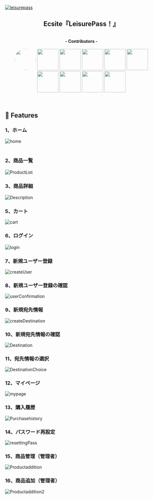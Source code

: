 
 [![leisurepass](https://user-images.githubusercontent.com/39142850/43310726-5ec0b32a-91c3-11e8-8908-1052b404e82c.jpg)](http://www.internousdev.com/leisurepass)

<h2 align="center">Ecsite『LeisurePass！』</h2>

<p align="center"><br>
<b><a>- Contributors -</a></b><br><br>
<b><a><a href="https://github.com/XNCOAISN"><img src="https://avatars2.githubusercontent.com/u/39142826" width="70px;" style="border-radius: 50%;" /></a></b>
<b><a><a href="https://github.com/itoaki3310"><img src="https://avatars2.githubusercontent.com/u/39142630" width="70px;" /></a></b>
<b><a><a href="https://github.com/mountain-book"><img src="https://avatars3.githubusercontent.com/u/39142687" width="70px;" /></a></b>
<b><a><a href="https://github.com/Eri-Naka"><img src="https://avatars1.githubusercontent.com/u/39142689" width="70px;" /></a></b>
<b><a><a href="https://github.com/aocattleya"><img src="https://avatars2.githubusercontent.com/u/39142850" width="70px;" /></a></b>
<b><a><a href="https://github.com/topbaby1104"><img src="https://avatars3.githubusercontent.com/u/39143081" width="70px;" /></a></b>
<b><a><a href="https://github.com/kubota01234567"><img src="https://avatars0.githubusercontent.com/u/39142756" width="70px;" /></a></b>
<b><a><a href="https://github.com/ykyk-314"><img src="https://avatars2.githubusercontent.com/u/39142831" width="70px;" /></a></b>
<b><a><a href="https://github.com/negishiayaka"><img src="https://avatars0.githubusercontent.com/u/39142623" width="70px;" /></a></b>
<b><a><a href="https://github.com/kahleng"><img src="https://avatars3.githubusercontent.com/u/39142793" width="70px;" /></a></b>
</p>
<br>

## 📙 Features

### 1、ホーム  
![home](https://user-images.githubusercontent.com/39142850/54759389-541ff600-4c31-11e9-9865-ddab5781b8ed.png)  
　  
### 2、商品一覧  
![ProductList](https://user-images.githubusercontent.com/39142850/54759663-e2947780-4c31-11e9-9404-979f2210d1e6.png)
　  
### 3、商品詳細  
![Description](https://user-images.githubusercontent.com/39142850/54759811-2d15f400-4c32-11e9-87ef-6c2842feb483.png)
　  
### 5、カート
![cart](https://user-images.githubusercontent.com/39142850/54760030-96960280-4c32-11e9-97b4-6a1e2e0b2437.png)

### 6、ログイン
![login](https://user-images.githubusercontent.com/39142850/54760264-0f955a00-4c33-11e9-9256-e32056f0bd51.png)
　  
### 7、新規ユーザー登録
![createUser](https://user-images.githubusercontent.com/39142850/54760828-3a33e280-4c34-11e9-9f16-f2bf4a7bdea2.png)

### 8、新規ユーザー登録の確認
![userConfirmation](https://user-images.githubusercontent.com/39142850/54760909-63547300-4c34-11e9-8be1-ba9c84f6758d.png)

### 9、新規宛先情報
![createDestination](https://user-images.githubusercontent.com/39142850/54761609-c1358a80-4c35-11e9-8927-8079bfd747f5.png)

### 10、新規宛先情報の確認
![Destination](https://user-images.githubusercontent.com/39142850/54761711-f3df8300-4c35-11e9-9677-7b4860c2a750.png)

### 11、宛先情報の選択
![DestinationChoice](https://user-images.githubusercontent.com/39142850/54761822-2e492000-4c36-11e9-82a2-51f4b1c4d7cf.png)

### 12、マイページ
![mypage](https://user-images.githubusercontent.com/39142850/54762415-70bf2c80-4c37-11e9-83cb-0523ebdcac46.png)

### 13、購入履歴
![Purchasehistory](https://user-images.githubusercontent.com/39142850/54762522-a401bb80-4c37-11e9-9cea-c446f7cec42a.png)

### 14、パスワード再設定
![resettingPass](https://user-images.githubusercontent.com/39142850/54762646-d4e1f080-4c37-11e9-9426-69c9cbafedb7.png)

### 15、商品管理（管理者）
![Productaddition](https://user-images.githubusercontent.com/39142850/54762790-1a9eb900-4c38-11e9-975b-53b054782ad5.png)

### 16、商品追加（管理者）
![Productaddition2](https://user-images.githubusercontent.com/39142850/54762951-70736100-4c38-11e9-89a8-42dba90002cd.png)
